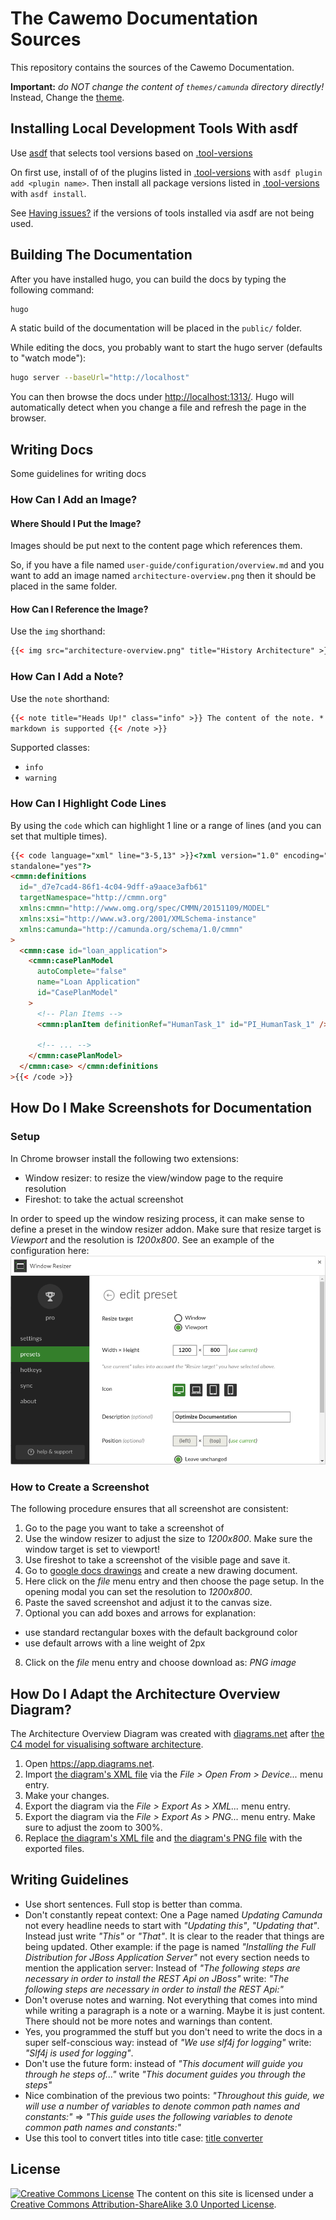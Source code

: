 # The Cawemo Documentation Sources

This repository contains the sources of the Cawemo Documentation.

**Important:** _do NOT change the content of `themes/camunda` directory directly!_
Instead, Change the [theme](//github.com/camunda/camunda-docs-theme).

## Installing Local Development Tools With asdf

Use [asdf](https://github.com/asdf-vm/asdf) that selects tool versions based on [.tool-versions](.tool-versions)

On first use, install of of the plugins listed in [.tool-versions](.tool-versions) with `asdf plugin add <plugin name>`.
Then install all package versions listed in [.tool-versions](.tool-versions) with `asdf install`.

See [Having issues?](https://asdf-vm.com/#/core-manage-asdf?id=having-issues) if the versions of tools
installed via asdf are not being used.

## Building The Documentation

After you have installed hugo, you can build the docs by typing the following command:

```bash
hugo
```

A static build of the documentation will be placed in the `public/` folder.

While editing the docs, you probably want to start the hugo server (defaults to "watch mode"):

```bash
hugo server --baseUrl="http://localhost"
```

You can then browse the docs under [http://localhost:1313/](http://localhost:1313/).
Hugo will automatically detect when you change a file and refresh the page in the browser.

## Writing Docs

Some guidelines for writing docs

### How Can I Add an Image?

#### Where Should I Put the Image?

Images should be put next to the content page which references them.

So, if you have a file named `user-guide/configuration/overview.md` and you want to add an image named `architecture-overview.png` then it should be placed in the same folder.

#### How Can I Reference the Image?

Use the `img` shorthand:

```html
{{< img src="architecture-overview.png" title="History Architecture" >}}
```

### How Can I Add a Note?

Use the `note` shorthand:

```html
{{< note title="Heads Up!" class="info" >}} The content of the note. * full *
markdown is supported {{< /note >}}
```

Supported classes:

- `info`
- `warning`

### How Can I Highlight Code Lines

By using the `code` which can highlight 1 line or a range of lines (and you can set that multiple times).

```html
{{< code language="xml" line="3-5,13" >}}<?xml version="1.0" encoding="UTF-8"
standalone="yes"?>
<cmmn:definitions
  id="_d7e7cad4-86f1-4c04-9dff-a9aace3afb61"
  targetNamespace="http://cmmn.org"
  xmlns:cmmn="http://www.omg.org/spec/CMMN/20151109/MODEL"
  xmlns:xsi="http://www.w3.org/2001/XMLSchema-instance"
  xmlns:camunda="http://camunda.org/schema/1.0/cmmn"
>
  <cmmn:case id="loan_application">
    <cmmn:casePlanModel
      autoComplete="false"
      name="Loan Application"
      id="CasePlanModel"
    >
      <!-- Plan Items -->
      <cmmn:planItem definitionRef="HumanTask_1" id="PI_HumanTask_1" />

      <!-- ... -->
    </cmmn:casePlanModel>
  </cmmn:case> </cmmn:definitions
>{{< /code >}}
```

## How Do I Make Screenshots for Documentation

### Setup

In Chrome browser install the following two extensions:

- Window resizer: to resize the view/window page to the require resolution
- Fireshot: to take the actual screenshot

In order to speed up the window resizing process, it can make sense to define a preset in the window resizer addon. Make sure that resize target is _Viewport_ and the resolution is _1200x800_. See an example of the configuration here:
![Window Resizer Preset](./img/window-resizer-preset.png)

### How to Create a Screenshot

The following procedure ensures that all screenshot are consistent:

1. Go to the page you want to take a screenshot of
2. Use the window resizer to adjust the size to _1200x800_. Make sure the window target is set to viewport!
3. Use fireshot to take a screenshot of the visible page and save it.
4. Go to [google docs drawings](https://docs.google.com/drawings) and create a new drawing document.
5. Here click on the _file_ menu entry and then choose the page setup. In the opening modal you can set the resolution to _1200x800_.
6. Paste the saved screenshot and adjust it to the canvas size.
7. Optional you can add boxes and arrows for explanation:

- use standard rectangular boxes with the default background color
- use default arrows with a line weight of 2px

8. Click on the _file_ menu entry and choose download as: _PNG image_

## How Do I Adapt the Architecture Overview Diagram?

The Architecture Overview Diagram was created with [diagrams.net][diagrams.net] after [the C4 model for visualising software architecture][C4 model].
1. Open https://app.diagrams.net.
1. Import [the diagram's XML file](./content/technical-guide/architecture.drawio) via the _File > Open From > Device..._ menu entry.
1. Make your changes.
1. Export the diagram via the _File > Export As > XML..._ menu entry.
1. Export the diagram via the _File > Export As > PNG..._ menu entry. Make sure to adjust the zoom to 300%.
1. Replace [the diagram's XML file](./content/technical-guide/architecture.drawio) and [the diagram's PNG file](./content/technical-guide/architecture.png) with the exported files.

## Writing Guidelines

- Use short sentences. Full stop is better than comma.
- Don't constantly repeat context: One a Page named _Updating Camunda_ not every headline needs to start with _"Updating this"_, _"Updating that"_. Instead just write _"This"_ or _"That"_. It is clear to the reader that things are being updated. Other example: if the page is named _"Installing the Full Distribution for JBoss Application Server"_ not every section needs to mention the application server: Instead of _"The following steps are necessary in order to install the REST Api on JBoss"_ write: _"The following steps are necessary in order to install the REST Api:"_
- Don't overuse notes and warning. Not everything that comes into mind while writing a paragraph is a note or a warning. Maybe it is just content. There should not be more notes and warnings than content.
- Yes, you programmed the stuff but you don't need to write the docs in a super self-conscious way: instead of _"We use slf4j for logging"_ write: _"Slf4j is used for logging"_.
- Don't use the future form: instead of _"This document will guide you through he steps of..."_ write _"This document guides you through the steps"_
- Nice combination of the previous two points: _"Throughout this guide, we will use a number of variables to denote common path names and constants:"_ => _"This guide uses the following variables to denote common path names and constants:"_
- Use this tool to convert titles into title case: [title converter][title converter]

## License

<a rel="license" href="http://creativecommons.org/licenses/by-sa/3.0/"><img alt="Creative Commons License" style="border-width:0" src="https://i.creativecommons.org/l/by-sa/3.0/80x15.png"></a> The content on this site is licensed under a <a rel="license" href="http://creativecommons.org/licenses/by-sa/3.0/">Creative Commons Attribution-ShareAlike 3.0 Unported License</a>.

[c4 model]: https://c4model.com/
[camunda nexus]: https://app.camunda.com/nexus/content/repositories/public/hugo/
[diagrams.net]: https://diagrams.net
[hugo]: http://gohugo.io/
[title converter]: http://individed.com/code/to-title-case/
